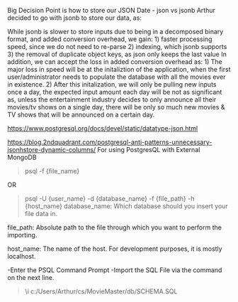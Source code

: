 Big Decision Point is how to store our JSON Date - json vs jsonb
Arthur decided to go with jsonb to store our data, as: 

While jsonb is slower to store inputs due to being in a decomposed binary format, and added conversion overhead, we gain: 
    1) faster processing speed, since we do not need to re-parse
    2) indexing, which jsonb supports
    3) the removal of duplicate object keys, as json only keeps the last value
In addition, we can accept the loss in added conversion overhead as:
    1) The major loss in speed will be at the initaliztion of the application, when the first user/administrator needs to populate the database with all the movies ever in existence. 
    2) After this initalization, we will only be pulling new inputs once a day, the expected input amount each day will be not as significant as, unless the entertainment industry decides to only announce all their movies/tv shows on a single day, there will be only so much new movies & TV shows that will be announced on a certain day.
    
https://www.postgresql.org/docs/devel/static/datatype-json.html

https://blog.2ndquadrant.com/postgresql-anti-patterns-unnecessary-jsonhstore-dynamic-columns/
For using PostgresQL with External MongoDB

<!-- For Mac --> 
> psql -f {file_name} 

OR 

> psql -U {user_name} -d {database_name} -f {file_path} -h {host_name}
database_name: Which database should you insert your file data in.

file_path: Absolute path to the file through which you want to perform the importing.

host_name: The name of the host. For development purposes, it is mostly localhost.

<!-- Windows: Run Below in the PSQL Command Line -->
-Enter the PSQL Command Prompt
-Import the SQL File via the command on the next line.
> \i c:/Users/Arthur/cs/MovieMaster/db/SCHEMA.SQL